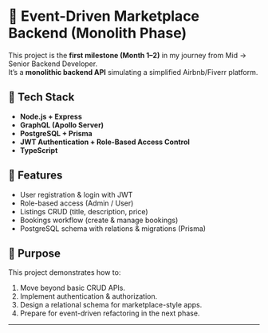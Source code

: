 # 🏡 Event-Driven Marketplace Backend (Monolith Phase)

This project is the **first milestone (Month 1–2)** in my journey from Mid → Senior Backend Developer.  
It’s a **monolithic backend API** simulating a simplified Airbnb/Fiverr platform.

## 🚀 Tech Stack
- **Node.js + Express**
- **GraphQL (Apollo Server)**
- **PostgreSQL + Prisma**
- **JWT Authentication + Role-Based Access Control**
- **TypeScript**

## 📌 Features
- User registration & login with JWT
- Role-based access (Admin / User)
- Listings CRUD (title, description, price)
- Bookings workflow (create & manage bookings)
- PostgreSQL schema with relations & migrations (Prisma)

## 🎯 Purpose
This project demonstrates how to:
1. Move beyond basic CRUD APIs.
2. Implement authentication & authorization.
3. Design a relational schema for marketplace-style apps.
4. Prepare for event-driven refactoring in the next phase.

---
